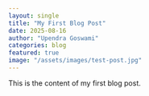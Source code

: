 ```yaml
---
layout: single
title: "My First Blog Post"
date: 2025-08-16
author: "Upendra Goswami"
categories: blog
featured: true
image: "/assets/images/test-post.jpg"
---
```


This is the content of my first blog post.
